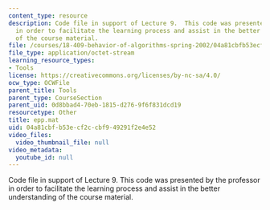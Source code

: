 ```yaml
---
content_type: resource
description: Code file in support of Lecture 9.  This code was presented by the professor
  in order to facilitate the learning process and assist in the better understanding
  of the course material.
file: /courses/18-409-behavior-of-algorithms-spring-2002/04a81cbfb53ecf2ccbf949291f2e4e52_epp.mat
file_type: application/octet-stream
learning_resource_types:
- Tools
license: https://creativecommons.org/licenses/by-nc-sa/4.0/
ocw_type: OCWFile
parent_title: Tools
parent_type: CourseSection
parent_uid: 0d8bbad4-70eb-1815-d276-9f6f831dcd19
resourcetype: Other
title: epp.mat
uid: 04a81cbf-b53e-cf2c-cbf9-49291f2e4e52
video_files:
  video_thumbnail_file: null
video_metadata:
  youtube_id: null
---
```

Code file in support of Lecture 9.  This code was presented by the professor in order to facilitate the learning process and assist in the better understanding of the course material.